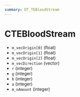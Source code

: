 ```yaml
---
summary: DT_TEBloodStream
---
```


# CTEBloodStream


* `m_vecOrigin[0]` (float)
* `m_vecOrigin[1]` (float)
* `m_vecOrigin[2]` (float)
* `m_vecDirection` (vector)
* `r` (integer)
* `g` (integer)
* `b` (integer)
* `a` (integer)
* `m_nAmount` (integer)
